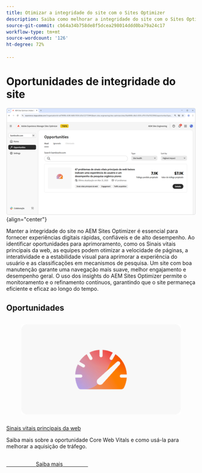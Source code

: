 ```yaml
---
title: Otimizar a integridade do site com o Sites Optimizer
description: Saiba como melhorar a integridade do site com o Sites Optimizer.
source-git-commit: cb64a34b758de8f5dcea298014ddd0ba79a24c17
workflow-type: tm+mt
source-wordcount: '126'
ht-degree: 72%

---
```



# Oportunidades de integridade do site

![Oportunidades de integridade do site](./assets/site-health/hero.png){align="center"}

Manter a integridade do site no AEM Sites Optimizer é essencial para fornecer experiências digitais rápidas, confiáveis e de alto desempenho. Ao identificar oportunidades para aprimoramento, como os Sinais vitais principais da web, as equipes podem otimizar a velocidade de páginas, a interatividade e a estabilidade visual para aprimorar a experiência do usuário e as classificações em mecanismos de pesquisa. Um site com boa manutenção garante uma navegação mais suave, melhor engajamento e desempenho geral. O uso dos insights do AEM Sites Optimizer permite o monitoramento e o refinamento contínuos, garantindo que o site permaneça eficiente e eficaz ao longo do tempo.

## Oportunidades

<!-- CARDS

* ../documentation/opportunities/core-web-vitals.md
  {title=Core web vitals}
  {image=../assets/common/card-performance.png}

-->
<!-- START CARDS HTML - DO NOT MODIFY BY HAND -->
<div class="columns">
    <div class="column is-half-tablet is-half-desktop is-one-third-widescreen" aria-label="Core web vitals">
        <div class="card" style="height: 100%; display: flex; flex-direction: column; height: 100%;">
            <div class="card-image">
                <figure class="image x-is-16by9">
                    <a href="../documentation/opportunities/core-web-vitals.md" title="Sinais vitais principais da web" target="_blank" rel="referrer">
                        <img class="is-bordered-r-small" src="../assets/common/card-performance.png" alt="Sinais vitais principais da web"
                             style="width: 100%; aspect-ratio: 16 / 9; object-fit: cover; overflow: hidden; display: block; margin: auto;">
                    </a>
                </figure>
            </div>
            <div class="card-content is-padded-small" style="display: flex; flex-direction: column; flex-grow: 1; justify-content: space-between;">
                <div class="top-card-content">
                    <p class="headline is-size-6 has-text-weight-bold">
                        <a href="../documentation/opportunities/core-web-vitals.md" target="_blank" rel="referrer" title="Sinais vitais principais da web">Sinais vitais principais da web</a>
                    </p>
                    <p class="is-size-6">Saiba mais sobre a oportunidade Core Web Vitals e como usá-la para melhorar a aquisição de tráfego.</p>
                </div>
                <a href="../documentation/opportunities/core-web-vitals.md" target="_blank" rel="referrer" class="spectrum-Button spectrum-Button--outline spectrum-Button--primary spectrum-Button--sizeM" style="align-self: flex-start; margin-top: 1rem;">
                    <span class="spectrum-Button-label has-no-wrap has-text-weight-bold">Saiba mais</span>
                </a>
            </div>
        </div>
    </div>
</div>
<!-- END CARDS HTML - DO NOT MODIFY BY HAND -->

